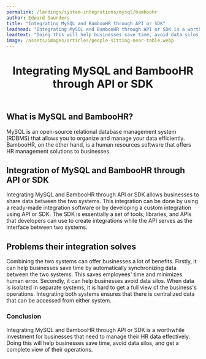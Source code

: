 ```yaml
---
permalink: /landings/system-integrations/mysql/bamboohr
author: Edward Saunders
title: "Integrating MySQL and BambooHR through API or SDK"
leadhead: "Integrating MySQL and BambooHR through API or SDK is a worthwhile investment for businesses that need to manage their HR data effectively"
leadtext: "Doing this will help businesses save time, avoid data silos, and get a complete view of their operations."
image: /assets/images/articles/people-sitting-near-table.webp
---
```

<div class="arttext">	<header>
		<h1>Integrating MySQL and BambooHR through API or SDK</h1>
	</header>
	<main>
		<section>
			<h2>What is MySQL and BambooHR?</h2>
			<p>MySQL is an open-source relational database management system (RDBMS) that allows you to organize and manage your data efficiently. BambooHR, on the other hand, is a human resources software that offers HR management solutions to businesses.</p>
		</section>
		<section>
			<h2>Integration of MySQL and BambooHR through API or SDK</h2>
			<p>Integrating MySQL and BambooHR through API or SDK allows businesses to share data between the two systems. This integration can be done by using a ready-made integration software or by developing a custom integration using API or SDK. The SDK is essentially a set of tools, libraries, and APIs that developers can use to create integrations while the API serves as the interface between two systems.</p>
		</section>
		<section>
			<h2>Problems their integration solves</h2>
			<p>Combining the two systems can offer businesses a lot of benefits. Firstly, it can help businesses save time by automatically synchronizing data between the two systems. This saves employees' time and minimizes human error. Secondly, it can help businesses avoid data silos. When data is isolated in separate systems, it is hard to get a full view of the business's operations. Integrating both systems ensures that there is centralized data that can be accessed from either system.</p>
		</section>
	</main>
	<footer>
		<h3>Conclusion</h3>
		<p>Integrating MySQL and BambooHR through API or SDK is a worthwhile investment for businesses that need to manage their HR data effectively. Doing this will help businesses save time, avoid data silos, and get a complete view of their operations.</p>
	</footer>
</div>